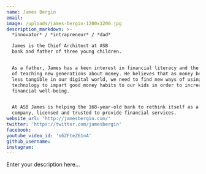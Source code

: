 ```yaml
---
name: James Bergin
email:
image: /uploads/james-bergin-1200x1200.jpg
description_markdown: >-
  *innovator* / *intrapreneur* / *dad*

  James is the Chief Architect at ASB
  bank and father of three young children.


  As a father, James has a keen interest in financial literacy and the challenge
  of teaching new generations about money. He believes that as money becomes
  less tangible in our digital world, we need to find new ways of using
  technology to impart good money habits to our kids in order to increase their
  financial well-being.


  At ASB James is helping the 168-year-old bank to rethink itself as a tech
  company, licensed and trusted to provide financial services.
website_url: 'http://jamesbergin.com/'
twitter: 'https://twitter.com/jamesbergin'
facebook:
youtube_video_id: 's6ZFteZ61nA'
github_username:
instagram:
---
```


Enter your description here...

